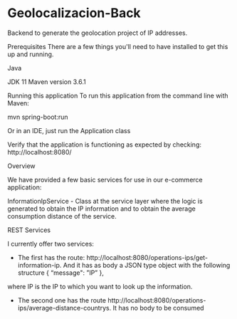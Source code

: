 # Geolocalizacion-Back
Backend to generate the geolocation project of IP addresses.

Prerequisites
There are a few things you'll need to have installed to get this up and running.

Java

JDK 11
Maven version 3.6.1

Running this application
To run this application from the command line with Maven:

mvn spring-boot:run

Or in an IDE, just run the Application class

Verify that the application is functioning as expected by checking: http://localhost:8080/

Overview

We have provided a few basic services for use in our e-commerce application:

InformationIpService - Class at the service layer where the logic is generated to obtain the IP information and to obtain the average consumption distance of the service.


REST Services

I currently offer two services:

- The first has the route: http://localhost:8080/operations-ips/get-information-ip. And it has as body a JSON type object with the following structure 
{
    “message": ”IP”
}, 

where IP is the IP to which you want to look up the information.

- The second one has the route http://localhost:8080/operations-ips/average-distance-countrys. It has no body to be consumed


